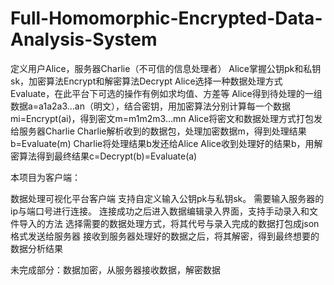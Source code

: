 # Full-Homomorphic-Encrypted-Data-Analysis-System

定义用户Alice，服务器Charlie（不可信的信息处理者）
Alice掌握公钥pk和私钥sk，加密算法Encrypt和解密算法Decrypt
Alice选择一种数据处理方式Evaluate，在此平台下可选的操作有例如求均值、方差等
Alice得到待处理的一组数据a=a1a2a3…an（明文），结合密钥，用加密算法分别计算每一个数据mi=Encrypt(ai)，得到密文m=m1m2m3…mn
Alice将密文和数据处理方式打包发给服务器Charlie
Charlie解析收到的数据包，处理加密数据m，得到处理结果b=Evaluate(m)
Charlie将处理结果b发还给Alice
Alice收到处理好的结果b，用解密算法得到最终结果c=Decrypt(b)=Evaluate(a)

本项目为客户端：

数据处理可视化平台客户端
支持自定义输入公钥pk与私钥sk。
需要输入服务器的ip与端口号进行连接。
连接成功之后进入数据编辑录入界面，支持手动录入和文件导入的方法
选择需要的数据处理方式，将其代号与录入完成的数据打包成json格式发送给服务器
接收到服务器处理好的数据之后，将其解密，得到最终想要的数据分析结果


未完成部分：数据加密，从服务器接收数据，解密数据
